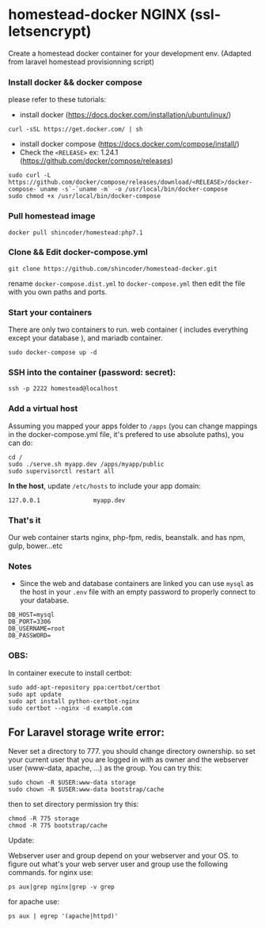 # homestead-docker NGINX (ssl-letsencrypt)
Create a homestead docker container for your development env.
(Adapted from laravel homestead provisionning script)

### Install docker && docker compose
please refer to these tutorials:
* install docker (https://docs.docker.com/installation/ubuntulinux/)
```shell
curl -sSL https://get.docker.com/ | sh
```
* install docker compose (https://docs.docker.com/compose/install/) 
* Check the ``` <RELEASE> ``` ex: 1.24.1 (https://github.com/docker/compose/releases) 

```shell
sudo curl -L https://github.com/docker/compose/releases/download/<RELEASE>/docker-compose-`uname -s`-`uname -m` -o /usr/local/bin/docker-compose
sudo chmod +x /usr/local/bin/docker-compose
```

### Pull homestead image
```shell
docker pull shincoder/homestead:php7.1
```

### Clone && Edit docker-compose.yml
```shell
git clone https://github.com/shincoder/homestead-docker.git
```
rename ```docker-compose.dist.yml``` to ```docker-compose.yml``` then edit the file with you own
paths and ports.

### Start your containers
There are only two containers to run. web container ( includes everything except your database ),
and mariadb container.
```shell
sudo docker-compose up -d
```

### SSH into the container (password: secret):
```shell
ssh -p 2222 homestead@localhost
```

### Add a virtual host
Assuming you mapped your apps folder to ```/apps``` (you can change mappings in the docker-compose.yml file,
it's prefered to use absolute paths), you can do:
```shell
cd /
sudo ./serve.sh myapp.dev /apps/myapp/public
sudo supervisorctl restart all
```

**In the host**, update ``` /etc/hosts ``` to include your app domain:
```shell
127.0.0.1               myapp.dev
```

### That's it
Our web container starts nginx, php-fpm, redis, beanstalk. and has npm, gulp, bower...etc

### Notes
- Since the web and database containers are linked you can use ```mysql``` as  the host in your ```.env``` file with an empty password to properly connect to your database.
```
DB_HOST=mysql
DB_PORT=3306
DB_USERNAME=root
DB_PASSWORD=
```

### OBS: 
In container execute to install certbot:

```shell
sudo add-apt-repository ppa:certbot/certbot
sudo apt update
sudo apt install python-certbot-nginx
sudo certbot --nginx -d example.com
```

## For Laravel storage write error:

Never set a directory to 777. you should change directory ownership. so set your current user that you are logged in with as owner and the webserver user (www-data, apache, ...) as the group. You can try this:

```shell
sudo chown -R $USER:www-data storage
sudo chown -R $USER:www-data bootstrap/cache
```

then to set directory permission try this:

```shell
chmod -R 775 storage
chmod -R 775 bootstrap/cache
```

Update:

Webserver user and group depend on your webserver and your OS. to figure out what's your web server user and group use the following commands. for nginx use:

```shell
ps aux|grep nginx|grep -v grep
```

for apache use:

```shell
ps aux | egrep '(apache|httpd)'
```
